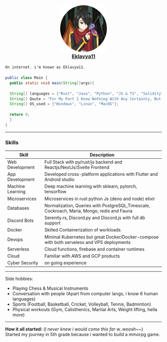 <a href="link">
    <h3 align="center">
        <img src="./assets/Eklavya11.png" length="150" width="150"><br>
        <bold>Eklavya11</bold>
    </h3>
</a>

```java
On internet, i'm known as Eklavya11.

public class Main {
  public static void main(String[]args){
  
  String[] languages = {"Rust", "Java", "Python", "JS & TS", "Solidity", "Golang", "Bash", "C++"};
  String[] Qoute = "For My Part I Know Nothing With Any Certainty, But The Sight of Stars Makes Me Dream";         
  String[] OS_used = {"Windows", "Linux", "MacOS"};
  
  return 0;
  }
}

``` 

-----------

### Skills

| Skill | Description |
| ----- | ----------- |
| Web Development | Full Stack with py/rust/js backend and Reactjs/NextJs/Svelte Frontend
| App Development | Developed cross-platform applications with Flutter and Android studio |
| Machine Learning | Deep machine learning with sklearn, pytorch, tensorflow |
| Microservices | Microservices in rust python Js (deno and node) elixir |
| Databases | Normalization, Queries with PostgreSQL,Timescale, Cockroach,  Maria, Mongo, redis and Fauna |
| Discord Bots | Serenity.rs, Discord.py and Discord.js with full db support |
| Docker | Skilled Containerization of workloads |
| Devops | Minimal Kubernetes but great Docker/Docker-compose with both serveless and VPS deployments |
| Serverless | Cloud functions, firebase and container runtimes |
| Cloud | Familiar with AWS and GCP products |
| Cyber Security | on going experience |
-----

Side hobbies:
- Playing Chess & Musical Instruments
- Conversation with people (Apart from computer langs, i know 6 human languages)
- Sports (Football, Basketball, Cricket, Volleyball, Tennis, Badmintion)
- Physical workouts (Gym, Calisthenics, Martial Arts, Weight lifting, hella more)
-----------
**How it all started:** (*I never knew i would come this far w..woosh~~*) <br> 
Started my journey in 5th grade because i wanted to build a mmorpg game.
